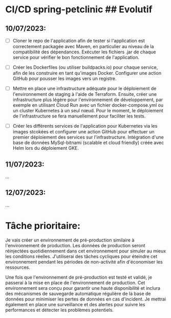 
# CI/CD spring-petclinic ## Evolutif

## 10/07/2023:

- [ ] Cloner le repo de l'application afin de tester si l'application est correctement packagée avec Maven, en particulier au niveau de la compatibilité des dépendances. Exécuter les fichiers .jar de chaque service pour vérifier le bon fonctionnement de l'application.

- [ ] Créer les Dockerfiles (ou utiliser buildpacks.io) pour chaque service, afin de les construire en tant qu'images Docker. Configurer une action GitHub pour pousser les images vers un registre.

- [ ] Mettre en place une infrastructure adéquate pour le déploiement de l'environnement de staging à l'aide de Terraform. Ensuite, créer une infrastructure plus légère pour l'environnement de développement, par exemple en utilisant Cloud Run 
      avec un fichier docker-compose.yml ou un cluster Kubernetes à un seul nœud. Pour le moment, le déploiement de l'infrastructure se fera manuellement pour faciliter les tests.
    
- [ ] Créer les différents services de l'application pour Kubernetes via les images stcokées et configurer une action GitHub pour effectuer un premier déploiement des services sur l'infrastructure.
      Intégration d'une base de données MySql-bitnami (scalable et cloud friendly) créée avec Helm lors du déploiement GKE.


## 11/07/2023:

...

## 12/07/2023:

...

# Tâche prioritaire:
Je vais créer un environnement de pré-production similaire à l'environnement de production. Les données de production seront réinjectées quotidiennement dans cet environnement pour simuler au mieux les conditions réelles. J'utiliserai des tâches cycliques pour éteindre cet environnement pendant les périodes de non-activité afin d'économiser les ressources.

Une fois que l'environnement de pré-production est testé et validé, je passerai à la mise en place de l'environnement de production. Cet environnement sera conçu pour garantir une haute disponibilité et inclura des mécanismes de sauvegarde automatique régulière de la base de données pour minimiser les pertes de données en cas d'incident. Je mettrai également en place une surveillance et des alertes pour suivre les performances et détecter les problèmes potentiels.
 
